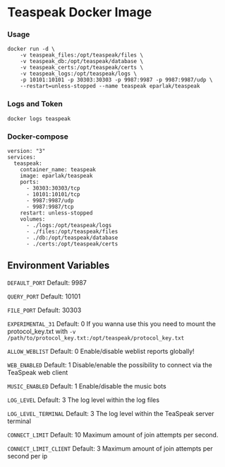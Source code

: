 # Teaspeak Docker Image

### Usage

```
docker run -d \
	-v teaspeak_files:/opt/teaspeak/files \
	-v teaspeak_db:/opt/teaspeak/database \
	-v teaspeak_certs:/opt/teaspeak/certs \
	-v teaspeak_logs:/opt/teaspeak/logs \
	-p 10101:10101 -p 30303:30303 -p 9987:9987 -p 9987:9987/udp \
	--restart=unless-stopped --name teaspeak eparlak/teaspeak
  ```

### Logs and Token
```
docker logs teaspeak
```
### Docker-compose

````
version: "3"
services:
  teaspeak:
    container_name: teaspeak
    image: eparlak/teaspeak
    ports:
      - 30303:30303/tcp
      - 10101:10101/tcp
      - 9987:9987/udp
      - 9987:9987/tcp
    restart: unless-stopped
    volumes:
      - ./logs:/opt/teaspeak/logs
      - ./files:/opt/teaspeak/files
      - ./db:/opt/teaspeak/database
      - ./certs:/opt/teaspeak/certs
````

## Environment Variables

`DEFAULT_PORT` Default: 9987

`QUERY_PORT` Default: 10101 

`FILE_PORT` Default: 30303 

`EXPERIMENTAL_31` Default: 0 If you wanna use this you need to mount the protocol_key.txt with `-v /path/to/protocol_key.txt:/opt/teaspeak/protocol_key.txt`

`ALLOW_WEBLIST` Default: 0 Enable/disable weblist reports globally!

`WEB_ENABLED` Default: 1 Disable/enable the possibility to connect via the TeaSpeak web client

`MUSIC_ENABLED` Default: 1 Enable/disable the music bots

`LOG_LEVEL` Default: 3 The log level within the log files

`LOG_LEVEL_TERMINAL` Default: 3 The log level within the TeaSpeak server terminal

`CONNECT_LIMIT` Default: 10 Maximum amount of join attempts per second.

`CONNECT_LIMIT_CLIENT` Default: 3 Maximum amount of join attempts per second per ip


  
